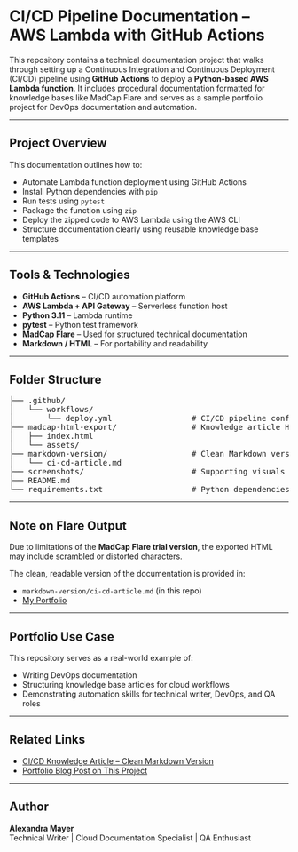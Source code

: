 # CI/CD Pipeline Documentation – AWS Lambda with GitHub Actions

This repository contains a technical documentation project that walks through setting up a Continuous Integration and Continuous Deployment (CI/CD) pipeline using **GitHub Actions** to deploy a **Python-based AWS Lambda function**. It includes procedural documentation formatted for knowledge bases like MadCap Flare and serves as a sample portfolio project for DevOps documentation and automation.

---

## Project Overview

This documentation outlines how to:

- Automate Lambda function deployment using GitHub Actions
- Install Python dependencies with `pip`
- Run tests using `pytest`
- Package the function using `zip`
- Deploy the zipped code to AWS Lambda using the AWS CLI
- Structure documentation clearly using reusable knowledge base templates

---

## Tools & Technologies

- **GitHub Actions** – CI/CD automation platform
- **AWS Lambda + API Gateway** – Serverless function host
- **Python 3.11** – Lambda runtime
- **pytest** – Python test framework
- **MadCap Flare** – Used for structured technical documentation
- **Markdown / HTML** – For portability and readability

---

## Folder Structure

<pre>
├── .github/
│   └── workflows/
│       └── deploy.yml                 # CI/CD pipeline config
├── madcap-html-export/                # Knowledge article HTML output (trial version)
│   ├── index.html
│   └── assets/
├── markdown-version/                  # Clean Markdown version of the article
│   └── ci-cd-article.md
├── screenshots/                       # Supporting visuals (optional)
├── README.md
└── requirements.txt                   # Python dependencies
</pre>

---

## Note on Flare Output

Due to limitations of the **MadCap Flare trial version**, the exported HTML may include scrambled or distorted characters.  

The clean, readable version of the documentation is provided in:

- `markdown-version/ci-cd-article.md` (in this repo)
- [My Portfolio](alexabeth20.github.io)

---

## Portfolio Use Case

This repository serves as a real-world example of:

- Writing DevOps documentation
- Structuring knowledge base articles for cloud workflows
- Demonstrating automation skills for technical writer, DevOps, and QA roles

---

## Related Links

- [CI/CD Knowledge Article – Clean Markdown Version](#github-link-to-md)
- [Portfolio Blog Post on This Project](#portfolio-link)

---

## Author

**Alexandra Mayer**  
Technical Writer | Cloud Documentation Specialist | QA Enthusiast
